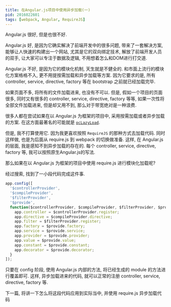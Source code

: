 ```yaml
---
title: 在Angular.js项目中使用异步加载(一)
pid: 2016022601
tags: [webpack, Angular, RequireJS]
---
```

Angular.js 很好, 但是也很不好.

Angular.js 好, 是因为它确实解决了前端开发中的很多问题, 带来了一套解决方案, 能够让人快速的构建出一个网站, 尤其是它的双向绑定技术, 解放了前端开发人员的双手, 让大家可以专注于数据及逻辑, 不用想着怎么和DOM进行打交道.

Angular.js 不好, 是因为它的模块化机制, 天生就是不健全的. 和市面上流行的模块化方案格格不入, 更不用提按需加载和异步加载等方案. 因为它要求的是, 所有 controller, service, directive, factory 等在 bootstrap 之前就已经加载完毕.

如果页面不多, 将所有的文件加载进来, 也没有不可以. 但是, 假如一个项目的页面很多, 同时又有很多的 controller, service, directive, factory 等等, 如果一次性将全部文件加载进来, 但是却又用不到, 那么对于带宽绝对是一种浪费.

很多人都在尝试如果在以 Angular.js 为框架的项目中, 采用按需加载或者异步加载的方案. 在这方面最著名的可能就是 [`ocLazyLoad`](https://github.com/ocombe/ocLazyLoad).

但是, 我不打算使用它. 因为我更喜欢按照 `RequireJS` 的那种方式去加载代码. 同时这样做, 也是为后面从 require.js 到 webpack 的切换做准备. 这样, 在 Angular.js 的层面, 我是感知不到异步加载的存在的. 每个 controller, service, directive, factory 等, 我可以按照原生Angular.js的写法.

那么如果在以 Angular.js 为框架的项目中使用 require.js 进行模块化加载呢?

经过搜索, 找到了一小段代码完成这件事.

```js
app.config([
  '$controllerProvider',
  '$compileProvider',
  '$filterProvider',
  '$provide',
  function($controllerProvider, $compileProvider, $filterProvider, $provide) {
    app.controller = $controllerProvider.register;
    app.directive = $compileProvider.directive;
    app.filter = $filterProvider.register;
    app.factory = $provide.factory;
    app.service = $provide.service;
    app.provider = $provide.provider;
    app.value = $provide.value;
    app.constant = $provide.constant;
    app.decorator = $provide.decorator;
  }
]);
```

只要在 config 阶段, 使用 Angular.js 内部的方法, 将已经生成的 module 的方法进行覆盖即可. 这样, 异步加载进来的代码, 就可以正常的注册 controller, service, directive, factory 等.

下一篇, 将讲一下怎么将这段代码应用到实际当中, 并使用 require.js 异步加载代码
